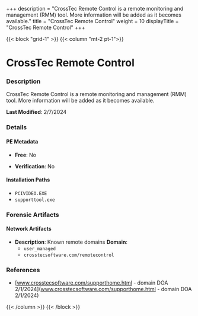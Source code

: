 +++
description = "CrossTec Remote Control is a remote monitoring and management (RMM) tool. More information will be added as it becomes available."
title = "CrossTec Remote Control"
weight = 10
displayTitle = "CrossTec Remote Control"
+++


{{< block "grid-1" >}}
{{< column "mt-2 pt-1">}}

# CrossTec Remote Control


### Description

CrossTec Remote Control is a remote monitoring and management (RMM) tool. More information will be added as it becomes available.



**Last Modified**: 2/7/2024

### Details


#### PE Metadata


- **Free**: No

- **Verification**: No




#### Installation Paths
- `PCIVIDEO.EXE`
- `supporttool.exe`

### Forensic Artifacts




#### Network Artifacts

- **Description**: Known remote domains
  **Domain**:
    - `user_managed`
    - `crosstecsoftware.com/remotecontrol`





### References
- [www.crosstecsoftware.com/supporthome.html - domain DOA 2/1/2024](www.crosstecsoftware.com/supporthome.html - domain DOA 2/1/2024)



{{< /column >}}
{{< /block >}}
